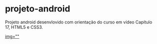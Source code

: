 # projeto-android
Projeto android desenvlovido com orientação do curso em vídeo Capítulo 17, HTML5 e CSS3.

[img=""](https://luizacn.github.io/projeto-android/)
